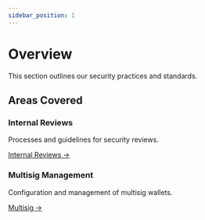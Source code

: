 ```yaml
---
sidebar_position: 1
---
```


# Overview

This section outlines our security practices and standards.

## Areas Covered

### Internal Reviews
Processes and guidelines for security reviews.

[Internal Reviews →](/docs/security/internal-reviews)

### Multisig Management 
Configuration and management of multisig wallets.

[Multisig →](/docs/security/multisig/hardware-requirements)